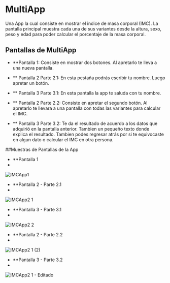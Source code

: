# MultiApp
Una App la cual consiste en mostrar el indice de masa corporal (IMC). La pantalla principal muestra cada una de sus variantes desde la altura, sexo, peso y edad para poder calcular el porcentaje de la masa corporal.

## Pantallas de MultiApp
* **Pantalla 1: Consiste en mostrar dos botones. Al apretarlo te lleva a una nueva pantalla.

* ** Pantalla 2 Parte 2.1: En esta pestaña podrás escribir tu nombre. Luego apretar un botón.
* ** Pantalla 3 Parte 3.1: En esta pantalla la app te saluda con tu nombre.
 
* ** Pantalla 2 Parte 2.2: Consiste en apretar el segundo botón. Al apretarlo te llevara a una pantalla con todas las variantes para calcular el IMC.
* ** Pantalla 3 Parte 3.2: Te da el resultado de acuerdo a los datos que adquirió en la pantalla anterior. Tambien un pequeño texto donde explica el resultado. Tambien podes regresar atrás por si te equivocaste en algun dato o calcular el IMC en otra persona.

##Muestras de Pantallas de la App 
* **Pantalla 1 
* 
![IMCApp1](https://user-images.githubusercontent.com/116289346/228098448-5287abe3-98f9-40dc-bdb8-840899657aac.png)

* **Pantalla 2 - Parte 2.1
* 
![IMCApp2 1](https://user-images.githubusercontent.com/116289346/228098577-ea3045e9-1954-4145-9f8c-67099f5f3609.png)

* **Pantalla 3 - Parte 3.1
* 
![IMCApp2 2](https://user-images.githubusercontent.com/116289346/228098622-2e1d2a40-3eb5-482e-a8c8-794fe67e8bab.png)

* **Pantalla 2 - Parte 2.2
* 
![IMCApp2 1 (2)](https://user-images.githubusercontent.com/116289346/228098983-d27ae0e7-1ae9-4734-aa67-8ce0eb4a891e.png)

* **Pantalla 3 - Parte 3.2
* 
![IMCApp2 1 - Editado](https://user-images.githubusercontent.com/116289346/228099010-afccacac-148b-456b-91d5-0f9c76bcb816.png)

